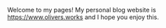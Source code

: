 Welcome to my pages!
My personal blog website is https://www.olivers.works and I hope you enjoy this.
